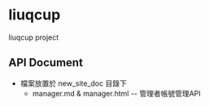 # liuqcup
liuqcup project
## API Document
+ 檔案放置於 new_site_doc 目錄下
  + manager.md & manager.html -- 管理者帳號管理API
